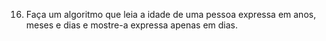 16. Faça um algoritmo que leia a idade de uma pessoa expressa em anos, meses e dias e mostre-a expressa apenas em dias.